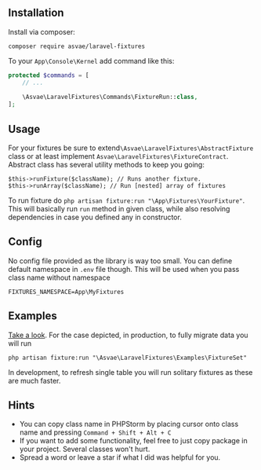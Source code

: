 ## Installation
Install via composer:
```
composer require asvae/laravel-fixtures
```

To your `App\Console\Kernel` add command like this:

```php
protected $commands = [
    // ...
    
    \Asvae\LaravelFixtures\Commands\FixtureRun::class,
];
```

## Usage
For your fixtures be sure to extend`\Asvae\LaravelFixtures\AbstractFixture` class or at least implement `Asvae\LaravelFixtures\FixtureContract`. Abstract class has several utility methods to keep you going:
```
$this->runFixture($className); // Runs another fixture.
$this->runArray($className); // Run [nested] array of fixtures
```
To run fixture do `php artisan fixture:run "\App\Fixtures\YourFixture"`. This will basically run `run` method in given class, while also resolving dependencies in case you defined any in constructor.



## Config
No config file provided as the library is way too small. You can define default namespace in `.env` file though. This will be used when you pass class name without namespace
```
FIXTURES_NAMESPACE=App\MyFixtures
```

## Examples
[Take a look](src/Examples). For the case depicted, in production, to fully migrate data you will run 
```
php artisan fixture:run "\Asvae\LaravelFixtures\Examples\FixtureSet"
```
In development, to refresh single table you will run solitary fixtures as these are much faster.

## Hints
* You can copy class name in PHPStorm by placing cursor onto class name and pressing `Command + Shift + Alt + C` 
* If you want to add some functionality, feel free to just copy package in your project. Several classes won't hurt.
* Spread a word or leave a star if what I did was helpful for you.